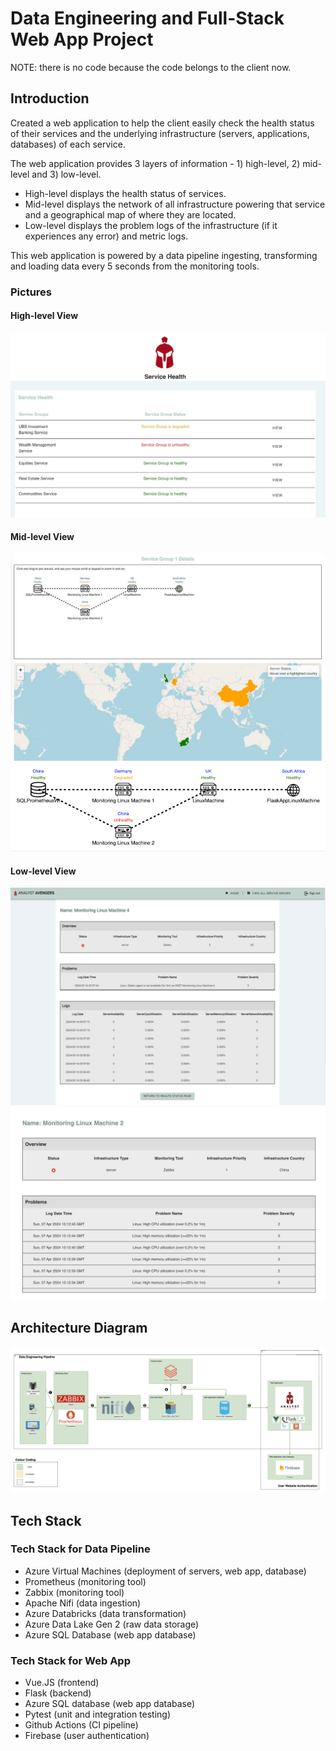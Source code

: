 # Data Engineering and Full-Stack Web App Project

NOTE: there is no code because the code belongs to the client now.

## Introduction

Created a web application to help the client easily check the health status of their services and the underlying infrastructure (servers, applications, databases) of each service.

The web application provides 3 layers of information - 1) high-level, 2) mid-level and 3) low-level.

- High-level displays the health status of services.
- Mid-level displays the network of all infrastructure powering that service and a geographical map of where they are located.
- Low-level displays the problem logs of the infrastructure (if it experiences any error) and metric logs.

This web application is powered by a data pipeline ingesting, transforming and loading data every 5 seconds from the monitoring tools.

### Pictures

#### High-level View

<img src="HighLevel2.jpg">

#### Mid-level View

<img src="MidLevel2.jpg">
<img src="TopologyMapping.png">

#### Low-level View

<img src="LowLevel.png">
<img src="LowLevel2.jpg">

## Architecture Diagram

<img src="ArchitectureDiagram.png">

## Tech Stack

### Tech Stack for Data Pipeline

- Azure Virtual Machines (deployment of servers, web app, database)
- Prometheus (monitoring tool)
- Zabbix (monitoring tool)
- Apache Nifi (data ingestion)
- Azure Databricks (data transformation)
- Azure Data Lake Gen 2 (raw data storage)
- Azure SQL Database (web app database)

### Tech Stack for Web App

- Vue.JS (frontend)
- Flask (backend)
- Azure SQL database (web app database)
- Pytest (unit and integration testing)
- Github Actions (CI pipeline)
- Firebase (user authentication)
